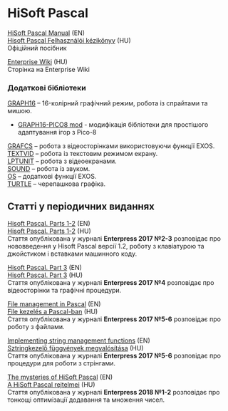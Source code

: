# HiSoft Pascal
[HiSoft Pascal Manual](hisoft-pascal_man-en/pr-hspascal.md) (EN)  
[Hisoft Pascal Felhasználói kézikönyv](http://ep128.hu/Ep_Util/Hisoft_Pascal.htm) (HU)  
Офіційний посібник

[Enterprise Wiki](https://wiki.enterpriseforever.com/index.php?title=HiSoft_Pascal) (HU)  
Сторінка на Enterprise Wiki

### Додаткові бібліотеки
[GRAPH16](hisoft-pascal-hpu/graph16.hpu.md) – 16-колірний графічний режим, робота із спрайтами та мишою.  
- [GRAPH16-PICO8 mod](hisoft-pascal-hpu/snpico.hpu.md) - модифікація бібліотеки для простішого адаптування ігор з Pico-8   

[GRAFCS](hisoft-pascal-hpu/grafcs.hpu.md) – робота з відеосторінками використовуючи функції EXOS.  
[TEXTVID](hisoft-pascal-hpu/textvid.hpu.md) – робота із текстовим режимом екрану.  
[LPTUNIT](hisoft-pascal-hpu/lptunit.hpu.md) – робота з відеоекранами.  
[SOUND](hisoft-pascal-hpu/sound.hpu.md) – робота із звуком.  
[OS](hisoft-pascal-hpu/os.hpu.md) – додаткові функції EXOS.  
[TURTLE](hisoft-pascal-hpu/turtle.hpu.md) – черепашкова графіка.  

## Статті у періодичних виданнях

[Hisoft Pascal. Parts 1-2](hisoft-pascal_enterpress/enterpress2017-2-3_en.md) (EN)  
[Hisoft Pascal. Parts 1-2](http://enterprise.iko.hu/magazines/Enterpress_2017_per_2-3.pdf#page=10) (HU)  
Стаття опублікована у журналі **Enterpress 2017 №2-3** розповідає про нововведення у Hisoft Pascal версії 1.2, роботу з клавіатурою та джойстиком і вставками машинного коду.

[Hisoft Pascal. Part 3](hisoft-pascal_enterpress/enterpress2017-4_en.md) (EN)  
[Hisoft Pascal. Part 3](http://enterprise.iko.hu/magazines/Enterpress_2017_per_4.pdf#page=11) (HU)  
Стаття опублікована у журналі **Enterpress 2017 №4** розповідає про відеосторінки та графічні процедури.

[File management in Pascal](hisoft-pascal_enterpress/enterpress2017-5-6_en.md) (EN)  
[File kezelés a Pascal-ban](http://enterprise.iko.hu/magazines/Enterpress_2017_per_5-6.pdf#page=8) (HU)  
Стаття опублікована у журналі **Enterpress 2017 №5-6** розповідає про роботу з файлами.

[Implementing string management functions](hisoft-pascal_enterpress/enterpress2017-5-6_en2.md) (EN)  
[Sztringkezelő függvények megvalósítása](http://enterprise.iko.hu/magazines/Enterpress_2017_per_5-6.pdf#page=9) (HU)  
Стаття опублікована у журналі **Enterpress 2017 №5-6** розповідає про процедури для роботи з стрінгами.

[The mysteries of HiSoft Pascal](hisoft-pascal_enterpress/enterpress2018-1-2_en.md) (EN)  
[A HiSoft Pascal rejtelmei](http://enterprise.iko.hu/magazines/Enterpress_2018_per_1.pdf#page=10) (HU)  
Стаття опублікована у журналі **Enterpress 2018 №1-2** розповідає про тонкощі оптимізації додавання та множення чисел.